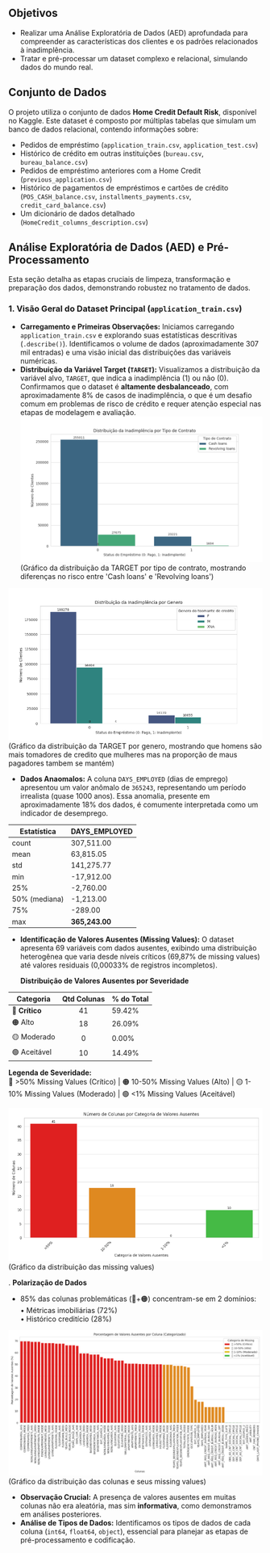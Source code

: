 
## Objetivos

* Realizar uma Análise Exploratória de Dados (AED) aprofundada para compreender as características dos clientes e os padrões relacionados à inadimplência.
* Tratar e pré-processar um dataset complexo e relacional, simulando dados do mundo real.

## Conjunto de Dados

O projeto utiliza o conjunto de dados **Home Credit Default Risk**, disponível no Kaggle. Este dataset é composto por múltiplas tabelas que simulam um banco de dados relacional, contendo informações sobre:
* Pedidos de empréstimo (`application_train.csv`, `application_test.csv`)
* Histórico de crédito em outras instituições (`bureau.csv`, `bureau_balance.csv`)
* Pedidos de empréstimo anteriores com a Home Credit (`previous_application.csv`)
* Histórico de pagamentos de empréstimos e cartões de crédito (`POS_CASH_balance.csv`, `installments_payments.csv`, `credit_card_balance.csv`)
* Um dicionário de dados detalhado (`HomeCredit_columns_description.csv`)

## Análise Exploratória de Dados (AED) e Pré-Processamento

Esta seção detalha as etapas cruciais de limpeza, transformação e preparação dos dados, demonstrando robustez no tratamento de dados.

### 1. Visão Geral do Dataset Principal (`application_train.csv`)
* **Carregamento e Primeiras Observações:** Iniciamos carregando `application_train.csv` e explorando suas estatísticas descritivas (`.describe()`). Identificamos o volume de dados (aproximadamente 307 mil entradas) e uma visão inicial das distribuições das variáveis numéricas.
* **Distribuição da Variável Target (`TARGET`):** Visualizamos a distribuição da variável alvo, `TARGET`, que indica a inadimplência (1) ou não (0). Confirmamos que o dataset é **altamente desbalanceado**, com aproximadamente 8% de casos de inadimplência, o que é um desafio comum em problemas de risco de crédito e requer atenção especial nas etapas de modelagem e avaliação.
![Distribuição da TARGET por tipo de contrato](../Graficos/target_distribution_by_contract_type.png) (Gráfico da distribuição da TARGET por tipo de contrato, mostrando diferenças no risco entre 'Cash loans' e 'Revolving loans')

![Distribuição da TARGET por genero](../Graficos/target_distribution_by_gender.png) (Gráfico da distribuição da TARGET por genero, mostrando que homens são mais tomadores de credito que mulheres mas na proporção de maus pagadores tambem se mantém)

* **Dados Anaomalos:** A coluna `DAYS_EMPLOYED` (dias de emprego) apresentou um valor anômalo de `365243`, representando um período irrealista (quase 1000 anos). Essa anomalia, presente em aproximadamente 18% dos dados, é comumente interpretada como um indicador de desemprego.

|  Estatística   | DAYS_EMPLOYED      |
|---------------|--------------------|
| count         | 307,511.00         |
| mean          | 63,815.05          |
| std           | 141,275.77         |
| min           | -17,912.00         |
| 25%           | -2,760.00          |
| 50% (mediana) | -1,213.00          |
| 75%           | -289.00            |
| max           | **365,243.00**         |

* **Identificação de Valores Ausentes (Missing Values):** O dataset apresenta 69 variáveis com dados ausentes, exibindo uma distribuição heterogênea que varia desde níveis críticos (69,87% de missing values) até valores residuais (0,00033% de registros incompletos).

   **Distribuição de Valores Ausentes por Severidade**  

| Categoria          | Qtd Colunas | % do Total | 
|--------------------|     :---:   |------------|
| 🔴 **Crítico**     | 41          | 59.42%    | 
| 🟠 Alto           | 18          | 26.09%     | 
| 🟡 Moderado       | 0           | 0.00%      | 
| 🟢 Aceitável      | 10          | 14.49%     | 

**Legenda de Severidade:**  
🔴 >50% Missing Values (Crítico) | 🟠 10-50% Missing Values (Alto) | 🟡 1-10% Missing Values (Moderado) | 🟢 <1% Missing Values (Aceitável)


![Distribuição das missing values por categoria](../Graficos/missing_values_category_counts_bar_plot.png) (Gráfico da distribuição das missing values)

. **Polarização de Dados**  
   - 85% das colunas problemáticas (🔴+🟠) concentram-se em 2 domínios:  
     • Métricas imobiliárias (72%)  
     • Histórico creditício (28%)
     
![Distribuição das missing values por coluna](../Graficos/missing_values_categorized_bar_plot.png) (Gráfico da distribuição das colunas e seus missing values)

 * **Observação Crucial:** A presença de valores ausentes em muitas colunas não era aleatória, mas sim **informativa**, como demonstramos em análises posteriores.
* **Análise de Tipos de Dados:** Identificamos os tipos de dados de cada coluna (`int64`, `float64`, `object`), essencial para planejar as etapas de pré-processamento e codificação.

